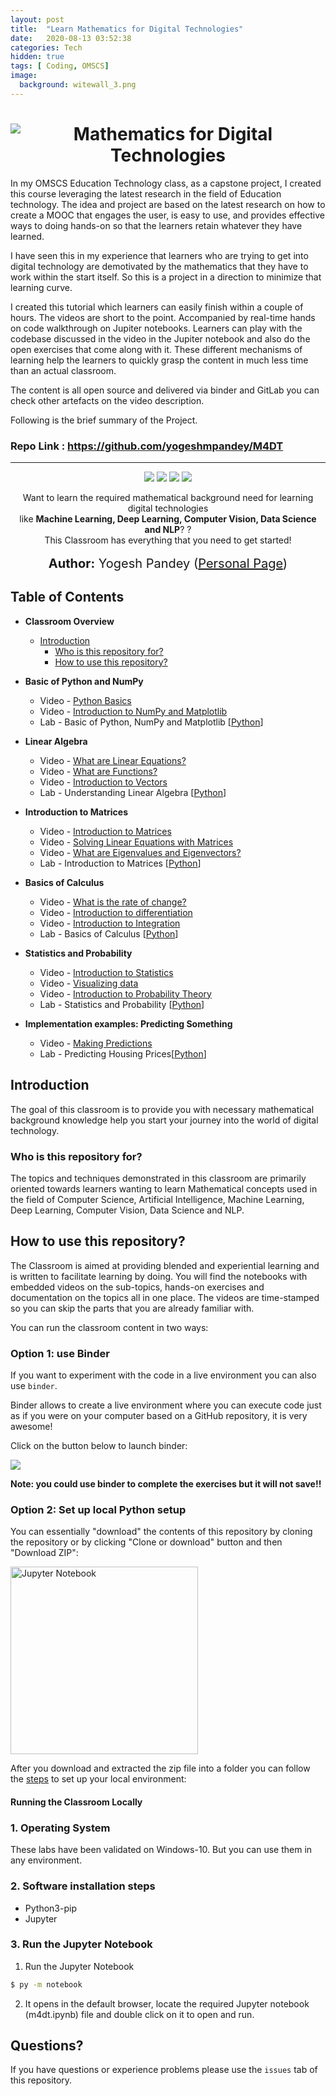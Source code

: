 ```yaml
---
layout: post
title:  "Learn Mathematics for Digital Technologies"
date:   2020-08-13 03:52:38
categories: Tech
hidden: true
tags: [ Coding, OMSCS]
image:
  background: witewall_3.png
---
```


<h1 align="center">
   <img src="https://i.imgur.com/pvCASTF.png" alt="Mathematics for Digital Technologies" title="Mathematics for Digital Technologies" />
</h1>

In my OMSCS Education Technology class, as a capstone project, I created this course leveraging the latest research in the field of Education technology. The idea and project are based on the latest research on how to create a MOOC that engages the user, is easy to use, and provides effective ways to doing hands-on so that the learners retain whatever they have learned.

I have seen this in my experience that learners who are trying to get into digital technology are demotivated by the mathematics that they have to work within the start itself. So this is a project in a direction to minimize that learning curve.

I created this tutorial which learners can easily finish within a couple of hours. The videos are short to the point. Accompanied by real-time hands on code walkthrough on Jupiter notebooks. Learners can play with the codebase discussed in the video in the Jupiter notebook and also do the open exercises that come along with it. These different mechanisms of learning help the learners to quickly grasp the content in much less time than an actual classroom.

The content is all open source and delivered via binder and GitLab you can check other artefacts on the video description.

Following is the brief summary of the Project.

### Repo Link : https://github.com/yogeshmpandey/M4DT
----


<p align="center">  
 <a href="https://mybinder.org/v2/gh/yogeshmpandey/M4DT/master?urlpath=lab"><img src="https://mybinder.org/badge_logo.svg"></a>
<img src="https://www.repostatus.org/badges/latest/active.svg">
<a href="https://opensource.org/licenses/MIT"><img src="https://img.shields.io/badge/License%20-Apache%20License%202.0-orange"></a>
<img src="https://img.shields.io/badge/last%20updated-July%202020-3d62d1">
</p>

<p align="center">
  Want to learn the required mathematical background need for learning digital technologies <br> like <strong> Machine Learning, Deep Learning, Computer Vision, Data Science and NLP</strong>? ? <br>
  This Classroom has everything that you need to get started! <br><br>
  <span style='font-size: 15pt'><strong>Author:</strong> Yogesh Pandey (<a href="http://yogeshpandey.in/tech/">Personal Page</a>)</span>
</p>

## Table of Contents

* **Classroom Overview**
  * [Introduction](#introduction)
    * [Who is this repository for?](#audience)
    * [How to use this repository?](#codealong)

* **Basic of Python and NumPy**
  * Video - [Python Basics](https://www.youtube.com/embed/28-oixCfK9c)
  * Video - [Introduction to NumPy and Matplotlib](https://www.youtube.com/embed/cZGGtxUTNIg)
  * Lab - Basic of Python, NumPy and Matplotlib [[Python](https://github.com/yogeshmpandey/M4DT/blob/master/Basics_of_Python_and_NumPy/Python%20Basics.ipynb)]
  
* **Linear Algebra**
  * Video - [What are Linear Equations?](https://www.youtube.com/watch?v=CWByMDHyTos)
  * Video - [What are Functions?](https://www.youtube.com/watch?v=P3LsdcjqS8s)
  * Video - [Introduction to Vectors](http://www.youtube.com/watch?v=CMJlwIobuF4)
  * Lab - Understanding Linear Algebra [[Python](https://github.com/yogeshmpandey/M4DT/blob/master/Equations_Functions_Vectors/Equations_Functions_Vectors.ipynb)]

* **Introduction to Matrices**
  * Video - [Introduction to Matrices](https://www.youtube.com/watch?v=DQUIj5XoDao)
  * Video - [Solving Linear Equations with Matrices](https://www.youtube.com/watch?v=Vq1tSPVQcPs)
  * Video - [What are Eigenvalues and Eigenvectors?](https://www.youtube.com/watch?v=0Y1xztCb434)
  * Lab - Introduction to Matrices [[Python](https://github.com/yogeshmpandey/M4DT/blob/master/Introduction_to_Matrices/Introduction_to_Matrices.ipynb)]

* **Basics of Calculus**
  * Video - [What is the rate of change?](https://www.youtube.com/watch?v=K2jQ0AGbYaA)
  * Video - [Introduction to differentiation](https://www.youtube.com/watch?v=a5WVw9vmGHU)
  * Video - [Introduction to Integration](https://www.youtube.com/watch?v=5pwZchmmgF0)
  * Lab - Basics of Calculus [[Python](https://github.com/yogeshmpandey/M4DT/blob/master/Basics_of_Calculus/Basics_of_Calculus.ipynb)]
  
* **Statistics and Probability**
  * Video - [Introduction to Statistics](https://www.youtube.com/watch?v=1JYGdI58xuU)
  * Video - [Visualizing data](https://www.youtube.com/watch?v=1etMjhxH_e8)
  * Video - [Introduction to Probability Theory](https://www.youtube.com/watch?v=TLGYsch6YFA)
  * Lab - Statistics and Probability [[Python](https://github.com/yogeshmpandey/M4DT/blob/master/Statistics_and_Probability/Statistics_and_Probability.ipynb)]

* **Implementation examples: Predicting Something**
  * Video - [Making Predictions](https://www.youtube.com/watch?v=OxMNNjp-mDw)
  * Lab - Predicting Housing Prices[[Python](https://github.com/yogeshmpandey/M4DT/blob/master/Implementation_Examples_Predicting_Something/Implementation_Examples_Predicting_Something.ipynb)]


<h2 id="introduction">Introduction</h2>

The goal of this classroom is to provide you with necessary mathematical background knowledge help you start your journey into the world of digital technology.  

<h3 id="audience">Who is this repository for?</h3>

The topics and techniques demonstrated in this classroom are primarily oriented towards learners wanting to learn Mathematical concepts used in the field of Computer Science, Artificial Intelligence, Machine Learning, Deep Learning, Computer Vision, Data Science and NLP.

<h2 id="codealong">How to use this repository?</h2>

The Classroom is aimed at providing blended and experiential learning and is written to facilitate learning by doing. You will find the notebooks with embedded videos on the sub-topics, hands-on exercises and documentation on the topics all in one place. The videos are time-stamped so you can skip the parts that you are already familiar with.

You can run the classroom content in two ways:

<h3 id="binder"><strong>Option 1:</strong> use Binder</h3>

If you want to experiment with the code in a live environment you can also use `binder`.  

Binder allows to create a live environment where you can execute code just as if you were on your computer based on a GitHub repository, it is very awesome!  

Click on the button below to launch binder:

 <a href="https://mybinder.org/v2/gh/yogeshmpandey/M4DT/master?urlpath=lab"><img src="https://mybinder.org/badge_logo.svg"></a>

**Note: you could use binder to complete the exercises but it will not save!!**

<h3 id="clonerepo"><strong>Option 2:</strong> Set up local Python setup</h3>

You can essentially "download" the contents of this repository by cloning the repository or by clicking "Clone or download" button and then "Download ZIP":

<img src="https://i.imgur.com/utFVDVa.png" title="Jupyter Notebook" width = 300px/>

After you download and extracted the zip file into a folder you can follow the [steps](#setup) to set up your local environment:

<h4 id="setup">Running the Classroom Locally</h2>

### 1. Operating System

These labs have been validated on Windows-10. But you can use them in any environment.

### 2. Software installation steps

* Python3-pip
* Jupyter

### 3. Run the Jupyter Notebook

1. Run the Jupyter Notebook

```bash
$ py -m notebook
```

2. It opens in the default browser, locate the required Jupyter notebook (m4dt.ipynb) file and double click on it to open and run.

<h2 id="questions">Questions?</h2>

If you have questions or experience problems please use the `issues` tab of this repository.